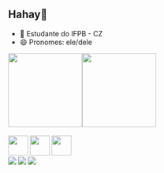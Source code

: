 ## Hahay👋
- 🌱 Estudante do IFPB - CZ 
- 😄 Pronomes: ele/dele
<div style="display: flex">
  <img height="150em" src="https://github-readme-stats.vercel.app/api?username=kaserzin&show_icons=true&theme=dracula&include_all_commits=true&count_private=true"/&gt;>
  <img height="150em" src="https://github-readme-stats-eight-theta.vercel.app/api/top-langs/?username=kaserzin&layout=compact&langs_count=8&theme=algolia"/&gt;>
</div>
<div style="display: inline_block"><br>
  <img aling="center" heigt="30" width="40" src="https://cdn.jsdelivr.net/gh/devicons/devicon@latest/icons/python/python-original.svg" />
  <img aling="center" heigt="30" width="40" src="https://cdn.jsdelivr.net/gh/devicons/devicon@latest/icons/html5/html5-original.svg" />
  <img aling="center" heigt="30" width="40" src="https://cdn.jsdelivr.net/gh/devicons/devicon@latest/icons/css3/css3-original.svg" />    
</div>
<div>
  <a href="mailto:alemaokaser@gmail.com" target="_blank"><img src="https://img.shields.io/badge/Gmail-D14836?style=for-the-badge&logo=gmail&logoColor=white" target="_blank"></a>
  <a href="https://www.instagram.com/pedro.kaser/" target="_blank"><img src="https://img.shields.io/badge/Instagram-E4405F?style=for-the-badge&logo=instagram&logoColor=white" target="_blank"></a>
  <a href="https://www.linkedin.com/in/pedro-rogério/" target="_blank"><img src="https://img.shields.io/badge/LinkedIn-0077B5?style=for-the-badge&logo=linkedin&logoColor=white" target="_blank"></a>
</div>

